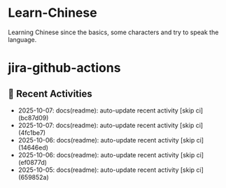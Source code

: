 # Learn-Chinese
Learning Chinese since the basics, some characters and try to speak the language.

# jira-github-actions
## 📌 Recent Activities
<!--START_SECTION:activity-->
- 2025-10-07: docs(readme): auto-update recent activity [skip ci] (bc87d09)
- 2025-10-07: docs(readme): auto-update recent activity [skip ci] (4fc1be7)
- 2025-10-06: docs(readme): auto-update recent activity [skip ci] (14646ed)
- 2025-10-06: docs(readme): auto-update recent activity [skip ci] (ef0877d)
- 2025-10-05: docs(readme): auto-update recent activity [skip ci] (659852a)
<!--END_SECTION:activity-->
